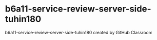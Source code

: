 # b6a11-service-review-server-side-tuhin180
b6a11-service-review-server-side-tuhin180 created by GitHub Classroom

